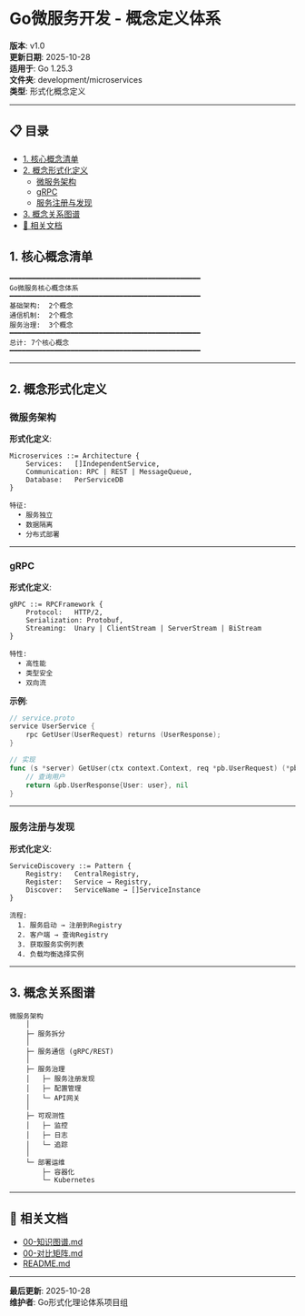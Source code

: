 # Go微服务开发 - 概念定义体系

**版本**: v1.0  
**更新日期**: 2025-10-28  
**适用于**: Go 1.25.3  
**文件夹**: development/microservices  
**类型**: 形式化概念定义

---

## 📋 目录


- [1. 核心概念清单](#1-核心概念清单)
- [2. 概念形式化定义](#2-概念形式化定义)
  - [微服务架构](#微服务架构)
  - [gRPC](#grpc)
  - [服务注册与发现](#服务注册与发现)
- [3. 概念关系图谱](#3-概念关系图谱)
- [🔗 相关文档](#-相关文档)

## 1. 核心概念清单

```text
━━━━━━━━━━━━━━━━━━━━━━━━━━━━━━━━━━━━━━━━━━━━━━━
Go微服务核心概念体系
━━━━━━━━━━━━━━━━━━━━━━━━━━━━━━━━━━━━━━━━━━━━━━━
基础架构:  2个概念
通信机制:  2个概念
服务治理:  3个概念
━━━━━━━━━━━━━━━━━━━━━━━━━━━━━━━━━━━━━━━━━━━━━━━
总计: 7个核心概念
━━━━━━━━━━━━━━━━━━━━━━━━━━━━━━━━━━━━━━━━━━━━━━━
```

---

## 2. 概念形式化定义

### 微服务架构

**形式化定义**:

```text
Microservices ::= Architecture {
    Services:   []IndependentService,
    Communication: RPC | REST | MessageQueue,
    Database:   PerServiceDB
}

特征:
  • 服务独立
  • 数据隔离
  • 分布式部署
```

---

### gRPC

**形式化定义**:

```text
gRPC ::= RPCFramework {
    Protocol:   HTTP/2,
    Serialization: Protobuf,
    Streaming:  Unary | ClientStream | ServerStream | BiStream
}

特性:
  • 高性能
  • 类型安全
  • 双向流
```

**示例**:
```go
// service.proto
service UserService {
    rpc GetUser(UserRequest) returns (UserResponse);
}

// 实现
func (s *server) GetUser(ctx context.Context, req *pb.UserRequest) (*pb.UserResponse, error) {
    // 查询用户
    return &pb.UserResponse{User: user}, nil
}
```

---

### 服务注册与发现

**形式化定义**:

```text
ServiceDiscovery ::= Pattern {
    Registry:   CentralRegistry,
    Register:   Service → Registry,
    Discover:   ServiceName → []ServiceInstance
}

流程:
  1. 服务启动 → 注册到Registry
  2. 客户端 → 查询Registry
  3. 获取服务实例列表
  4. 负载均衡选择实例
```

---

## 3. 概念关系图谱

```text
微服务架构
    │
    ├─ 服务拆分
    │
    ├─ 服务通信 (gRPC/REST)
    │
    ├─ 服务治理
    │   ├─ 服务注册发现
    │   ├─ 配置管理
    │   └─ API网关
    │
    ├─ 可观测性
    │   ├─ 监控
    │   ├─ 日志
    │   └─ 追踪
    │
    └─ 部署运维
        ├─ 容器化
        └─ Kubernetes
```

---

## 🔗 相关文档

- [00-知识图谱.md](./00-知识图谱.md)
- [00-对比矩阵.md](./00-对比矩阵.md)
- [README.md](./README.md)

---

**最后更新**: 2025-10-28  
**维护者**: Go形式化理论体系项目组

